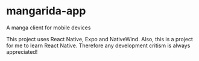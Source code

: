 # mangarida-app
A manga client for mobile devices


This project uses React Native, Expo and NativeWind.
Also, this is a project for me to learn React Native. Therefore any development critism is always appreciated!
